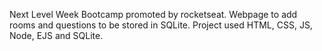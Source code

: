 Next Level Week Bootcamp promoted by rocketseat. Webpage to add rooms and questions to be stored in SQLite. Project used HTML, CSS, JS, Node, EJS and SQLite.
